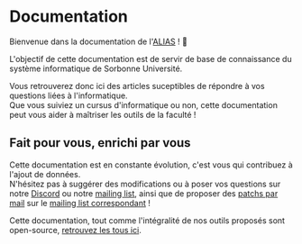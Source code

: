 # Documentation

Bienvenue dans la documentation de l'[ALIAS](https://alias-asso.fr) ! 👋   

L'objectif de cette documentation est de servir de base de connaissance du système informatique de Sorbonne Université.  

Vous retrouverez donc ici des articles suceptibles de répondre à vos questions liées à l'informatique.  
Que vous suiviez un cursus d'informatique ou non, cette documentation peut vous aider à maîtriser les outils de la faculté !  

## Fait pour vous, enrichi par vous

Cette documentation est en constante évolution, c'est vous qui contribuez à l'ajout de données.  
N'hésitez pas à suggérer des modifications ou à poser vos questions sur notre [Discord](https://alias-asso.fr/discord) ou notre [mailing list](https://lists.sr.ht/~alias/services-discuss), ainsi que de proposer des [patchs par mail](https://git-send-email.io/) sur le [mailing list correspondant](https://lists.sr.ht/~alias/services) !

Cette documentation, tout comme l'intégralité de nos outils proposés sont open-source, [retrouvez les tous ici](https://sr.ht/~alias).
